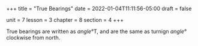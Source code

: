 +++
title = "True Bearings"
date = 2022-01-04T11:11:56-05:00
draft = false

unit = 7
lesson = 3
chapter = 8
section = 4
+++

True bearings are written as *angle*°T, and are the same as turnign *angle*° clockwise from north.
